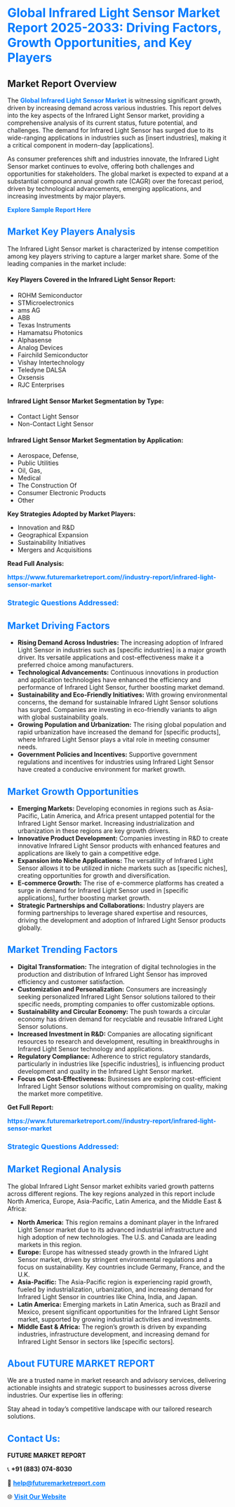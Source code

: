<h1 style="color: #007BFF;">Global Infrared Light Sensor Market Report 2025-2033: Driving Factors, Growth Opportunities, and Key Players</h1>

<section id="overview">
<h2>Market Report Overview</h2>
<p>The <a href="https://www.futuremarketreport.com//industry-report/infrared-light-sensor-market" style="color: #007BFF; text-decoration: none;"><strong>Global Infrared Light Sensor Market</strong></a> is witnessing significant growth, driven by increasing demand across various industries. This report delves into the key aspects of the Infrared Light Sensor market, providing a comprehensive analysis of its current status, future potential, and challenges. The demand for Infrared Light Sensor has surged due to its wide-ranging applications in industries such as [insert industries], making it a critical component in modern-day [applications].</p>
<p>As consumer preferences shift and industries innovate, the Infrared Light Sensor market continues to evolve, offering both challenges and opportunities for stakeholders. The global market is expected to expand at a substantial compound annual growth rate (CAGR) over the forecast period, driven by technological advancements, emerging applications, and increasing investments by major players.</p>
</section>

<section id="overview">
<p><a href="https://www.futuremarketreport.com//request-sample/reportId=75052" style="color: #007BFF; text-decoration: none;"><strong>Explore Sample Report Here</strong></a></p>
</section>

<section id="key-players">
<h2 style="color: #007BFF;">Market Key Players Analysis</h2>
<p>The Infrared Light Sensor market is characterized by intense competition among key players striving to capture a larger market share. Some of the leading companies in the market include:</p>
<h4>Key Players Covered in the Infrared Light Sensor Report:</h4>
<ul><li>ROHM Semiconductor</li><li>STMicroelectronics</li><li>ams AG</li><li>ABB</li><li>Texas Instruments</li><li>Hamamatsu Photonics</li><li>Alphasense</li><li>Analog Devices</li><li>Fairchild Semiconductor</li><li>Vishay Intertechnology</li><li>Teledyne DALSA</li><li>Oxsensis</li><li>RJC Enterprises</li></ul>
<h4>Infrared Light Sensor Market Segmentation by Type:</h4>
<ul><li>Contact Light Sensor</li><li>Non-Contact Light Sensor</li></ul>

<h4>Infrared Light Sensor Market Segmentation by Application:</h4>
<ul><li>Aerospace, Defense,</li><li>Public Utilities</li><li>Oil, Gas,</li><li>Medical</li><li>The Construction Of</li><li>Consumer Electronic Products</li><li>Other</li></ul>
<p><strong>Key Strategies Adopted by Market Players:</strong></p>
<ul>
<li>Innovation and R&D</li>
<li>Geographical Expansion</li>
<li>Sustainability Initiatives</li>
<li>Mergers and Acquisitions</li>
</ul>
</section>

<section>
<p><strong>Read Full Analysis: </strong></p><a href="https://www.futuremarketreport.com//industry-report/infrared-light-sensor-market" style="color: #007BFF; text-decoration: none;"><strong>https://www.futuremarketreport.com//industry-report/infrared-light-sensor-market</strong></a>
<h3 style="color: #007BFF;">Strategic Questions Addressed:</h3>
</section>

<section id="driving-factors">
<h2 style="color: #007BFF;">Market Driving Factors</h2>
<ul>
<li><strong>Rising Demand Across Industries:</strong> The increasing adoption of Infrared Light Sensor in industries such as [specific industries] is a major growth driver. Its versatile applications and cost-effectiveness make it a preferred choice among manufacturers.</li>
<li><strong>Technological Advancements:</strong> Continuous innovations in production and application technologies have enhanced the efficiency and performance of Infrared Light Sensor, further boosting market demand.</li>
<li><strong>Sustainability and Eco-Friendly Initiatives:</strong> With growing environmental concerns, the demand for sustainable Infrared Light Sensor solutions has surged. Companies are investing in eco-friendly variants to align with global sustainability goals.</li>
<li><strong>Growing Population and Urbanization:</strong> The rising global population and rapid urbanization have increased the demand for [specific products], where Infrared Light Sensor plays a vital role in meeting consumer needs.</li>
<li><strong>Government Policies and Incentives:</strong> Supportive government regulations and incentives for industries using Infrared Light Sensor have created a conducive environment for market growth.</li>
</ul>
</section>

<section id="growth-opportunities">
<h2 style="color: #007BFF;">Market Growth Opportunities</h2>
<ul>
<li><strong>Emerging Markets:</strong> Developing economies in regions such as Asia-Pacific, Latin America, and Africa present untapped potential for the Infrared Light Sensor market. Increasing industrialization and urbanization in these regions are key growth drivers.</li>
<li><strong>Innovative Product Development:</strong> Companies investing in R&D to create innovative Infrared Light Sensor products with enhanced features and applications are likely to gain a competitive edge.</li>
<li><strong>Expansion into Niche Applications:</strong> The versatility of Infrared Light Sensor allows it to be utilized in niche markets such as [specific niches], creating opportunities for growth and diversification.</li>
<li><strong>E-commerce Growth:</strong> The rise of e-commerce platforms has created a surge in demand for Infrared Light Sensor used in [specific applications], further boosting market growth.</li>
<li><strong>Strategic Partnerships and Collaborations:</strong> Industry players are forming partnerships to leverage shared expertise and resources, driving the development and adoption of Infrared Light Sensor products globally.</li>
</ul>
</section>

<section id="trending-factors">
<h2 style="color: #007BFF;">Market Trending Factors</h2>
<ul>
<li><strong>Digital Transformation:</strong> The integration of digital technologies in the production and distribution of Infrared Light Sensor has improved efficiency and customer satisfaction.</li>
<li><strong>Customization and Personalization:</strong> Consumers are increasingly seeking personalized Infrared Light Sensor solutions tailored to their specific needs, prompting companies to offer customizable options.</li>
<li><strong>Sustainability and Circular Economy:</strong> The push towards a circular economy has driven demand for recyclable and reusable Infrared Light Sensor solutions.</li>
<li><strong>Increased Investment in R&D:</strong> Companies are allocating significant resources to research and development, resulting in breakthroughs in Infrared Light Sensor technology and applications.</li>
<li><strong>Regulatory Compliance:</strong> Adherence to strict regulatory standards, particularly in industries like [specific industries], is influencing product development and quality in the Infrared Light Sensor market.</li>
<li><strong>Focus on Cost-Effectiveness:</strong> Businesses are exploring cost-efficient Infrared Light Sensor solutions without compromising on quality, making the market more competitive.</li>
</ul>
</section>

<section>
<p><strong>Get Full Report: </strong></p><a href="https://www.futuremarketreport.com//industry-report/infrared-light-sensor-market" style="color: #007BFF; text-decoration: none;"><strong>https://www.futuremarketreport.com//industry-report/infrared-light-sensor-market</strong></a>
<h3 style="color: #007BFF;">Strategic Questions Addressed:</h3>
</section>


<section id="regional-analysis">
<h2 style="color: #007BFF;">Market Regional Analysis</h2>
<p>The global Infrared Light Sensor market exhibits varied growth patterns across different regions. The key regions analyzed in this report include North America, Europe, Asia-Pacific, Latin America, and the Middle East & Africa:</p>
<ul>
<li><strong>North America:</strong> This region remains a dominant player in the Infrared Light Sensor market due to its advanced industrial infrastructure and high adoption of new technologies. The U.S. and Canada are leading markets in this region.</li>
<li><strong>Europe:</strong> Europe has witnessed steady growth in the Infrared Light Sensor market, driven by stringent environmental regulations and a focus on sustainability. Key countries include Germany, France, and the U.K.</li>
<li><strong>Asia-Pacific:</strong> The Asia-Pacific region is experiencing rapid growth, fueled by industrialization, urbanization, and increasing demand for Infrared Light Sensor in countries like China, India, and Japan.</li>
<li><strong>Latin America:</strong> Emerging markets in Latin America, such as Brazil and Mexico, present significant opportunities for the Infrared Light Sensor market, supported by growing industrial activities and investments.</li>
<li><strong>Middle East & Africa:</strong> The region’s growth is driven by expanding industries, infrastructure development, and increasing demand for Infrared Light Sensor in sectors like [specific sectors].</li>
</ul>
</section>

<footer>
<h2 style="color: #007BFF;">About FUTURE MARKET REPORT</h2>
<p>We are a trusted name in market research and advisory services, delivering actionable insights and strategic support to businesses across diverse industries. Our expertise lies in offering:</p>

<p>Stay ahead in today’s competitive landscape with our tailored research solutions.</p>

<h2 style="color: #007BFF;">Contact Us:</h2>
<p><strong>FUTURE MARKET REPORT</strong></p>
<p>📞 <strong>+91 (883) 074-8030</strong></p>
<p>📧 <strong><a href="mailto:help@futuremarketreport.com" style="color: #007BFF;">help@futuremarketreport.com</a></strong></p>
<p>🌐 <strong><a href="https://www.futuremarketreport.com/" style="color: #007BFF;">Visit Our Website</a></strong></p>
</footer>